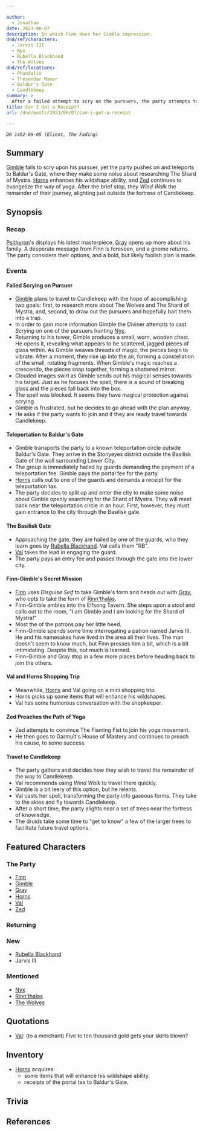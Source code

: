 ```yaml
---

author:
  - Jonathan
date: 2023-06-07
description: In which Finn does her Gimble impression.
dnd/ref/characters:
  - Jarvis III
  - Nyx
  - Rubella Blackhand
  - The Wolves
dnd/ref/locations:
  - Phandalin
  - Tresendar Manor
  - Baldur's Gate
  - Candlekeep
summary: >
  After a failed attempt to scry on the pursuers, the party attempts to sow rumours in Baldur's Gate before travelling on to the fortress of Candlekeep.
title: Can I Get a Receipt?
url: /dnd/posts/2023/06/07/can-i-get-a-receipt

---
```


_`DR 1492-09-05 (Elient, The Fading)`_

## Summary

[Gimble](/dnd/characters/gimble-the-diviner/) fails to scry upon his pursuer, yet the party pushes on and teleports to Baldur's Gate, where they make some noise about researching The Shard of Mystra. [Horns](/dnd/characters/horns/) enhances his wildshape ability, and [Zed](/dnd/characters/zed/) continues to evangelize the way of yoga. After the brief stop, they *Wind Walk* the remainder of their journey, alighting just outside the fortress of Candlekeep. 

## Synopsis

### Recap

[Psithyron](/dnd/npcs/psithyron/)'s displays his latest masterpiece. [Gray](/dnd/characters/haeltin-var-astora/) opens up more about his family. A desperate message from Finn is foreseen, and a gnome returns. The party considers their options, and a bold, but likely foolish plan is made.

### Events

#### Failed Scrying on Pursuer

-  [Gimble](/dnd/characters/gimble-the-diviner/) plans to travel to Candlekeep with the hope of accomplishing two goals: first, to research more about The Wolves and The Shard of Mystra, and, second, to draw out the pursuers and hopefully bait them into a trap.
- In order to gain more information Gimble the Diviner attempts to cast *Scrying* on one of the pursuers hunting [Nyx](/dnd/npcs/nyx/).
- Returning to his tower, Gimble produces a small, worn, wooden chest. He opens it, revealing what appears to be scattered, jagged pieces of glass within. As Gimble weaves threads of magic, the pieces begin to vibrate. After a moment, they rise up into the air, forming a constellation of the small, rotating fragments. When Gimble's magic reaches a crescendo, the pieces snap together, forming a shattered mirror. 
- Clouded images swirl as Gimble sends out his magical senses towards his target. Just as he focuses the spell, there is a sound of breaking glass and the pieces fall back into the box.
- The spell was blocked. It seems they have magical protection against scrying.
- Gimble is frustrated, but he decides to go ahead with the plan anyway.
- He asks if the party wants to join and if they are ready travel towards Candlekeep.

#### Teleportation to Baldur's Gate

- Gimble transports the party to a known teleportation circle outside Baldur's Gate. They arrive in the Stonyeyes district outside the Basilisk Gate of the wall surrounding Lower City.
- The group is immediately hailed by guards demanding the payment of a teleportation fee. Gimble pays the portal fee for the party.
- [Horns](/dnd/characters/horns/) calls out to one of the guards and demands a receipt for the teleportation tax.
- The party decides to split up and enter the city to make some noise about Gimble openly searching for the Shard of Mystra. They will meet back near the teleportation circle in an hour. First, however, they must gain entrance to the city through the Basilisk gate.

####  The Basilisk Gate

- Approaching the gate, they are hailed by one of the guards, who they learn goes by [Rubella Blackhand](/dnd/npcs/rubella-blackhand/). Val calls them "RB".
- [Val](/dnd/characters/val/) takes the lead in engaging the guard.
- The party pays an entry fee and passes through the gate into the lower city.

#### Finn-Gimble's Secret Mission

- [Finn](/dnd/characters/finn/) uses *Disguise Self* to take Gimble's form and heads out with [Gray](/dnd/characters/haeltin-var-astora/), who opts to take the form of [Rinn'thalas](/dnd/characters/rinnthalas-liadon/).
- Finn-Gimble ambles into the Elfsong Tavern. She steps upon a stool and calls out to the room, "I am Gimble and I am looking for the Shard of Mystra!"
- Most the of the patrons pay her little heed.
- Finn-Gimble spends some time interrogating a patron named Jarvis III. He and his namesakes have lived in the area all their lives. The man doesn't seem to know much, but Finn presses him a bit, which is a bit intimidating. Despite this, not much is learned.
- Finn-Gimble and Gray stop in a few more places before heading back to join the others.

#### Val and Horns Shopping Trip

- Meanwhile, [Horns](/dnd/characters/horns/) and Val going on a mini shopping trip.
- Horns picks up some items that will enhance his wildshapes.
- Val has some humorous conversation with the shopkeeper.

#### Zed Preaches the Path of Yoga

- Zed attempts to convince The Flaming Fist to join his yoga movement.
- He then goes to Garmult's House of Mastery and continues to preach his cause, to some success.

#### Travel to Candlekeep

- The party gathers and decides how they wish to travel the remainder of the way to Candlekeep.
- Val recommends using *Wind Walk* to travel there quickly.
- Gimble is a bit leery of this option, but he relents.
- Val casts her spell, transforming the party info gaseous forms. They take to the skies and fly towards Candlekeep.
- After a short time, the party alights near a set of trees near the fortress of knowledge.
- The druids take some time to "get to know" a few of the larger trees to facilitate future travel options.

## Featured Characters

### The Party

- [Finn](/dnd/characters/finn/)
- [Gimble](/dnd/characters/gimble-the-diviner/)
- [Gray](/dnd/characters/haeltin-var-astora/)
- [Horns](/dnd/characters/horns/)
- [Val](/dnd/characters/val/)
- [Zed](/dnd/characters/zed/)

### Returning

### New

- [Rubella Blackhand](/dnd/npcs/rubella-blackhand/)
- Jarvis III

### Mentioned

- [Nyx](/dnd/npcs/nyx/)
- [Rinn'thalas](/dnd/characters/rinnthalas-liadon/)
- [The Wolves](/dnd/npcs/the-wolves/)

## Quotations

- [Val](/dnd/characters/val/): (to a merchant) Five to ten thousand gold gets your skirts blown?

## Inventory

- [Horns](/dnd/characters/horns/) acquires:
    - some items that will enhance his wildshape ability.
    - receipts of the portal tax to Baldur's Gate.

## Trivia

## References

